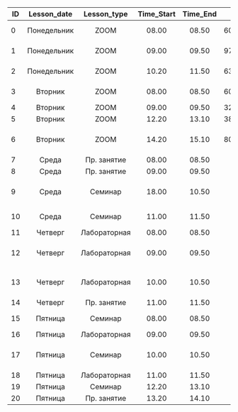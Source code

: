 |ID  |Lesson_date|Lesson_type    |Time_Start   |Time_End   |Zoom_ID      |Zoom_pass      |Lesson_room     |Lecturer          |Lesson_name                    |
|----|:---------:|:-------------:|:-----------:|:---------:|:-----------:|:-------------:|:--------------:|:----------------:|:-----------------------------:|
|0   |Понедельник|ZOOM           |08.00        |08.50      |6029575478   |987123456      |-               |Джаримбетова О.С  |Основы предпринимательства     |
|1   |Понедельник|ZOOM           |09.00        |09.50      |9728421361   |SeT9mP         |-               |Кенжебаев Н.Т     |Современная история Казахстана |
|2   |Понедельник|ZOOM           |10.20        |11.50      |6338739160   |987123456      |-               |Муханбеткалиева А.К  |ИКТ                            |
|3   |Вторник    |ZOOM           |08.00        |08.50      |6029575478   |987123456      |-               |Джаримбетова О.С  |Основы предпринимательства     |
|4   |Вторник    |ZOOM           |09.00        |09.50      |3215436300   |987123456      |-               |Муханова Г.Б      |Психология                     |
|5   |Вторник    |ZOOM           |12.20        |13.10      |3899543230   |987123456      |-               |Ташев А.А         |Основы Python                  |
|6   |Вторник    |ZOOM           |14.20        |15.10      |8030405533   |987123456      |-               |Жубанкузова       |Основые инфомационной безопасности|
|7   |Среда      |Пр. занятие    |08.00        |08.50      |-            |-              |303             |Жакупова С.Б      |Иностранный язык               |
|8   |Среда      |Пр. занятие    |09.00        |09.50      |-            |-              |303             |Жакупова С.Б      |Иностранный язык               |
|9   |Среда      |Семинар        |18.00        |10.50      |-            |-              |301             |Жубанкузова       |Основые инфомационной безопасности|
|10  |Среда      |Семинар        |11.00        |11.50      |-            |-              |301             |Джаримбетова О.С  |Основы предпринимательства     |
|11  |Четверг    |Лабораторная   |08.00        |08.50      |-            |-              |207             |Ташев А.А         |Основы Python                  |
|12  |Четверг    |Лабораторная   |09.00        |09.50      |-            |-              |213/308         |Шонайбаева А.Т<br>/ Дуйсембекова Л.С  |Казахский язык|
|13  |Четверг    |Лабораторная   |10.00        |10.50      |-            |-              |213/308         |Шонайбаева А.Т<br>/ Дуйсембекова Л.С  |Казахский язык|
|14  |Четверг    |Пр. занятие    |11.00        |11.50      |-            |-              |Спорт зал       |Болтаев С.Б       |Физ.ра                         |
|15  |Пятница    |Семинар        |08.00        |08.50      |-            |-              |309             |Кенжебаев Н.Т     |Современная история Казахстана |
|16  |Пятница    |Лабораторная   |09.00        |09.50      |-            |-              |207             |Ташев А.А         |Основы Python                  |
|17  |Пятница    |Семинар        |10.00        |10.50      |-            |-              |207             |Жубанкузова       |Основые инфомационной безопасности|
|18  |Пятница    |Лабораторная   |11.00        |11.50      |-            |-              |203             |Бекежанова А.А    |ИКТ                            |
|19  |Пятница    |Семинар        |12.20        |13.10      |-            |-              |303             |Муханова Г.Б      |Психология                     |
|20  |Пятница    |Пр. занятие    |13.20        |14.10      |-            |-              |Спорт зал       |Болтаев С.Б       |Физ.ра                         |
